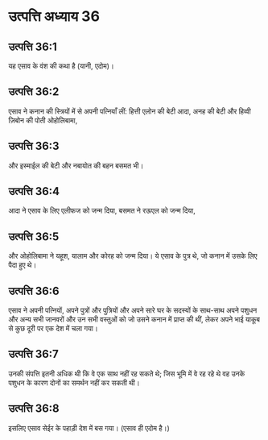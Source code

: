 # उत्पत्ति अध्याय 36

## उत्पत्ति 36:1
यह एसाव के वंश की कथा है (यानी, एदोम)।

## उत्पत्ति 36:2
एसाव ने कनान की स्त्रियों में से अपनी पत्नियाँ लीं: हित्ती एलोन की बेटी आदा, अनह की बेटी और हिव्वी ज़िबोन की पोती ओहोलिबामा,

## उत्पत्ति 36:3
और इस्माईल की बेटी और नबायोत की बहन बसमत भी।

## उत्पत्ति 36:4
आदा ने एसाव के लिए एलीफज को जन्म दिया, बसमत ने रऊएल को जन्म दिया,

## उत्पत्ति 36:5
और ओहोलिबामा ने यहूश, यालाम और कोरह को जन्म दिया। ये एसाव के पुत्र थे, जो कनान में उसके लिए पैदा हुए थे।

## उत्पत्ति 36:6
एसाव ने अपनी पत्नियों, अपने पुत्रों और पुत्रियों और अपने सारे घर के सदस्यों के साथ-साथ अपने पशुधन और अन्य सभी जानवरों और उन सभी वस्तुओं को जो उसने कनान में प्राप्त की थीं, लेकर अपने भाई याकूब से कुछ दूरी पर एक देश में चला गया।

## उत्पत्ति 36:7
उनकी संपत्ति इतनी अधिक थी कि वे एक साथ नहीं रह सकते थे; जिस भूमि में वे रह रहे थे वह उनके पशुधन के कारण दोनों का समर्थन नहीं कर सकती थी।

## उत्पत्ति 36:8
इसलिए एसाव सेईर के पहाड़ी देश में बस गया। (एसाव ही एदोम है।)
